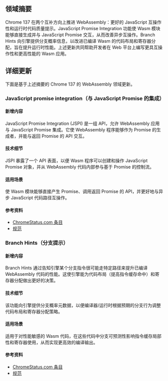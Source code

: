 ## 领域摘要

Chrome 137 在两个互补方向上推进 WebAssembly：更好的 JavaScript 互操作性和运行时代码质量提示。JavaScript Promise Integration 功能使 Wasm 模块能够直接生成并与 JavaScript Promise 交互，从而改善异步互操作。Branch Hints 向引擎提供分支概率信息，以改进已编译 Wasm 的代码布局和寄存器分配，旨在提升运行时性能。上述更新共同帮助开发者在 Web 平台上编写更具互操作性和更高性能的 Wasm 应用。

## 详细更新

下面是基于上述摘要的 Chrome 137 的 WebAssembly 领域更新。

### JavaScript promise integration（与 JavaScript Promise 的集成）

#### 新增内容
JavaScript Promise Integration (JSPI) 是一组 API，允许 WebAssembly 应用与 JavaScript Promise 集成。它使 WebAssembly 程序能够作为 Promise 的生成者，并能与返回 Promise 的 API 交互。

#### 技术细节
JSPI 暴露了一个 API 表面，以便 Wasm 程序可以创建和操作 JavaScript Promise 对象，并从 WebAssembly 代码内部参与基于 Promise 的控制流。

#### 适用场景
使 Wasm 模块能够直接产生 Promise、调用返回 Promise 的 API，并更好地与异步 JavaScript 代码路径互操作。

#### 参考资料
- [ChromeStatus.com 条目](https://chromestatus.com/feature/5059306691878912)  
- [规范](https://github.com/WebAssembly/js-promise-integration)

### Branch Hints（分支提示）

#### 新增内容
Branch Hints 通过告知引擎某个分支指令很可能走特定路径来提升已编译 WebAssembly 代码的性能。这使引擎能为代码布局（提高指令缓存命中）和寄存器分配做出更好的决策。

#### 技术细节
该功能向引擎提供分支概率元数据，以便编译器/运行时根据预期的分支行为调整代码布局和寄存器分配策略。

#### 适用场景
适用于对性能敏感的 Wasm 代码，在这些代码中分支可预测性影响指令缓存局部性和寄存器使用，从而实现更高效的编译输出。

#### 参考资料
- [ChromeStatus.com 条目](https://chromestatus.com/feature/5089072889290752)  
- [规范](https://github.com/WebAssembly/branch-hinting)